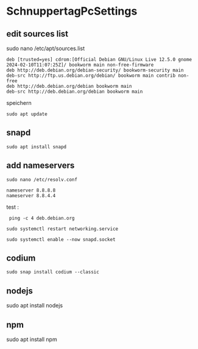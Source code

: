 # SchnuppertagPcSettings

## edit sources list
sudo nano /etc/apt/sources.list
```
deb [trusted=yes] cdrom:[Official Debian GNU/Linux Live 12.5.0 gnome 2024-02-10T11:07:25Z]/ bookworm main non-free-firmware
deb http://deb.debian.org/debian-security/ bookworm-security main
deb-src http://ftp.us.debian.org/debian/ bookworm main contrib non-free
deb http://deb.debian.org/debian bookworm main 
deb-src http://deb.debian.org/debian bookworm main
```
speichern
```
sudo apt update
```
## snapd
```
sudo apt install snapd
```
## add nameservers
```
sudo nano /etc/resolv.conf
```
```
nameserver 8.8.8.8
nameserver 8.8.4.4
```
test :
```
 ping -c 4 deb.debian.org
```
```
sudo systemctl restart networking.service

sudo systemctl enable --now snapd.socket
```
## codium
```
sudo snap install codium --classic
```

## nodejs
sudo apt install nodejs
## npm
sudo apt install npm
